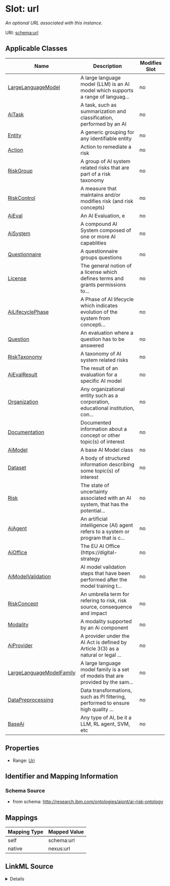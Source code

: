 

# Slot: url


_An optional URL associated with this instance._





URI: [schema:url](http://schema.org/url)



<!-- no inheritance hierarchy -->





## Applicable Classes

| Name | Description | Modifies Slot |
| --- | --- | --- |
| [LargeLanguageModel](LargeLanguageModel.md) | A large language model (LLM) is an AI model which supports a range of languag... |  no  |
| [AiTask](AiTask.md) | A task, such as summarization and classification, performed by an AI |  no  |
| [Entity](Entity.md) | A generic grouping for any identifiable entity |  no  |
| [Action](Action.md) | Action to remediate a risk |  no  |
| [RiskGroup](RiskGroup.md) | A group of AI system related risks that are part of a risk taxonomy |  no  |
| [RiskControl](RiskControl.md) | A measure that maintains and/or modifies risk (and risk concepts) |  no  |
| [AiEval](AiEval.md) | An AI Evaluation, e |  no  |
| [AiSystem](AiSystem.md) | A compound AI System composed of one or more AI capablities |  no  |
| [Questionnaire](Questionnaire.md) | A questionnaire groups questions |  no  |
| [License](License.md) | The general notion of a license which defines terms and grants permissions to... |  no  |
| [AiLifecyclePhase](AiLifecyclePhase.md) | A Phase of AI lifecycle which indicates evolution of the system from concepti... |  no  |
| [Question](Question.md) | An evaluation where a question has to be answered |  no  |
| [RiskTaxonomy](RiskTaxonomy.md) | A taxonomy of AI system related risks |  no  |
| [AiEvalResult](AiEvalResult.md) | The result of an evaluation for a specific AI model |  no  |
| [Organization](Organization.md) | Any organizational entity such as a corporation, educational institution, con... |  no  |
| [Documentation](Documentation.md) | Documented information about a concept or other topic(s) of interest |  no  |
| [AiModel](AiModel.md) | A base AI Model class |  no  |
| [Dataset](Dataset.md) | A body of structured information describing some topic(s) of interest |  no  |
| [Risk](Risk.md) | The state of uncertainty associated with an AI system, that has the potential... |  no  |
| [AiAgent](AiAgent.md) | An artificial intelligence (AI) agent refers to a system or program that is c... |  no  |
| [AiOffice](AiOffice.md) | The EU AI Office (https://digital-strategy |  no  |
| [AiModelValidation](AiModelValidation.md) | AI model validation steps that have been performed after the model training t... |  no  |
| [RiskConcept](RiskConcept.md) | An umbrella term for refering to risk, risk source, consequence and impact |  no  |
| [Modality](Modality.md) | A modality supported by an Ai component |  no  |
| [AiProvider](AiProvider.md) | A provider under the AI Act is defined by Article 3(3) as a natural or legal ... |  no  |
| [LargeLanguageModelFamily](LargeLanguageModelFamily.md) | A large language model family is a set of models that are provided by the sam... |  no  |
| [DataPreprocessing](DataPreprocessing.md) | Data transformations, such as PI filtering, performed to ensure high quality ... |  no  |
| [BaseAi](BaseAi.md) | Any type of AI, be it a LLM, RL agent, SVM, etc |  no  |







## Properties

* Range: [Uri](Uri.md)





## Identifier and Mapping Information







### Schema Source


* from schema: http://research.ibm.com/ontologies/aiont/ai-risk-ontology




## Mappings

| Mapping Type | Mapped Value |
| ---  | ---  |
| self | schema:url |
| native | nexus:url |




## LinkML Source

<details>
```yaml
name: url
description: An optional URL associated with this instance.
from_schema: http://research.ibm.com/ontologies/aiont/ai-risk-ontology
rank: 1000
slot_uri: schema:url
alias: url
domain_of:
- Entity
range: uri

```
</details>